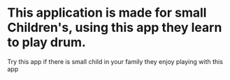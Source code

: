 # This application is made for small Children's,  using this app they learn to play drum.
  Try this app if there is small child in your family they enjoy playing with this app
